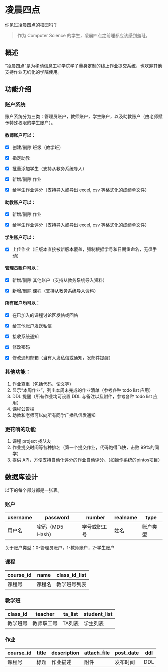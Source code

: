 #  凌晨四点
你见过凌晨四点的校园吗？

 > 作为 Computer Science 的学生，凌晨四点之前睡都应该感到羞耻。

## 概述

“凌晨四点”是为移动信息工程学院学子量身定制的线上作业提交系统，也欢迎其他支持作业无纸化的学院使用。

## 功能介绍

### 账户系统

账户系统分为三类：管理员账户，教师账户，学生账户，以及助教账户（由老师赋予特殊权限的学生账户）。

#### 教师账户可以：

- [x] 创建/删除 班级（教学班）

- [x] 指定助教

- [x] 批量添加学生（支持从教务系统导入）

- [x] 新增/删除 作业

- [x] 给学生作业评分（支持导入或导出 excel, csv 等格式化的成绩单文件）

#### 助教账户可以：

- [x] 新增/删除 作业

- [x] 给学生作业评分（支持导入或导出 excel, csv 等格式化的成绩单文件）

#### 学生账户可以：

- [x] 上传作业（旧版本直接被新版本覆盖，强制根据学号和日期重命名，无须手动）

#### 管理员账户可以：

- [x] 新增/删除 其他账户（支持从教务系统导入资料）

- [x] 新增/删除 课程（支持从教务系统导入资料）

#### 所有账户均可以：

- [x] 在已加入的课程讨论区发帖或回帖

- [x] 给其他账户发送私信
 
- [x] 接收系统通知

- [x] 修改密码

- [x] 修改通知邮箱（当有人发私信或通知，发邮件提醒）

### 其他功能：

1. 作业查重（包括代码、论文等）
2. 显示“本周作业”，列出本周未完成的作业清单（参考各种 todo list 应用）
3. DDL 提醒（所有作业均可设置 DDL 与备注以及附件，参考各种 todo list 应用）
4. 课程公告栏
5. 助教和老师可以向所有同学广播私信发通知

### 更花哨的功能

1. 课程 project 找队友
2. 作业提交时间等各种排名（第一个提交作业，代码跑得飞快，击败 99%的同学）
3. 提供 API，方便支持自动化评分的作业自动评分。（如操作系统的pintos项目）

## 数据库设计

以下的每个部分都是一张表。

### 账户

| username | password | number |realname | type |  
|------------|------------|----------|-----------|------|
| 用户名 | 密码（MD5 Hash）| 学号或职工号 | 姓名 | 账户类型 |

关于账户类型：0-管理员账户，1-教师账户，2-学生账户

### 课程

| course_id | name | class_id_list |
|------------|-------|--------------|
| 课程号 | 课程名 | 教学班号列表 |

### 教学班

| class_id | teacher | ta_list | student_list |
|---------|----------|--------|--------------|
| 教学班号 | 教师职工号 | TA列表 | 学生列表 |

### 作业
| course_id | title | description | attach_file | post_date | ddl |
|-----------|------|--------------|------------|-------------|------|
| 课程号 | 标题 | 作业描述 | 附件 | 发布时间 | DDL|

